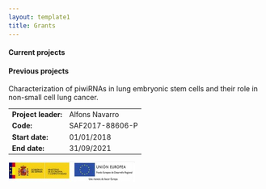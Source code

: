 ```yaml
---
layout: template1
title: Grants
---
```


#### Current projects


#### Previous projects

<div class="jumbotron">
    <p> 
Characterization of piwiRNAs in lung embryonic stem cells and their role in non-small cell lung cancer.
</p> 

<table>
	<tr>
		<td><b>Project leader: </b></td> <td> Alfons Navarro</td>
	</tr>
	<tr>
		<td><b>Code: </b></td> <td> SAF2017-88606-P </td>
		</tr>
	<tr>
		<td><b>Start date: </b></td> <td> 01/01/2018 </td>
		</tr>
	<tr>
		<td><b>End date: </b></td> <td> 31/09/2021</td>
	</tr>
</table>
    <a href="https://portal.mineco.gob.es/es-es/Paginas/index.aspx">
	<img data-u="image" src="assets/logos/ministeri.jpg"/>
      </a>
</div>



